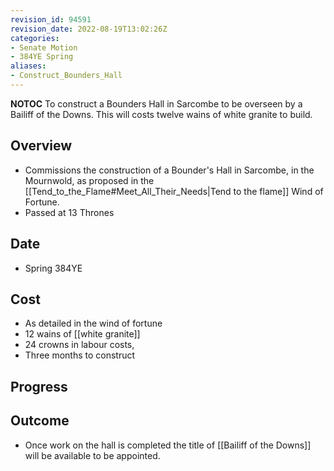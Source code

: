 ```yaml
---
revision_id: 94591
revision_date: 2022-08-19T13:02:26Z
categories:
- Senate Motion
- 384YE Spring
aliases:
- Construct_Bounders_Hall
---
```



__NOTOC__
To construct a Bounders Hall in Sarcombe to be overseen by a Bailiff of the Downs. This will costs twelve wains of white granite to build.
## Overview
* Commissions the construction of a Bounder's Hall in Sarcombe, in the Mournwold, as proposed in the [[Tend_to_the_Flame#Meet_All_Their_Needs|Tend to the flame]] Wind of Fortune.
* Passed at 13 Thrones
## Date
* Spring 384YE
## Cost
* As detailed in the wind of fortune
* 12 wains of [[white granite]]
* 24 crowns in labour costs, 
* Three months to construct
## Progress

## Outcome
* Once work on the hall is completed the title of [[Bailiff of the Downs]] will be available to be appointed.